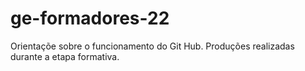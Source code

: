 # ge-formadores-22
Orientaçõe sobre o funcionamento do Git Hub. Produções realizadas durante a etapa formativa. 
